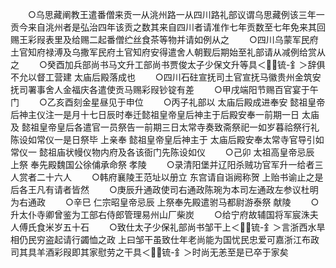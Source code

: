 <!-- { "loadSidebar": true } -->
　　○乌思藏阐教王遣番僧来贡一从洮州路一从四川路礼部议谓乌思藏例该三年一贡今来自洮州者是弘治四年该贡之数其来自四川者请准作七年贡数至七年免来其回赐王彩叚表里及给赐二起番僧纻丝食茶等物并请如例从之
　　○四川乌蒙军民府土官知府禄溥及乌撒军民府土官知府安得遣舍人朝觐后期始至礼部请从减例给赏从之
　　○癸酉加兵部尚书马文升工部尚书贾俊太子少保文升等具＜锍-釒＞辞俱不允以督工营建  太庙后殿落成也
　　○四川石砫宣抚司土官宣抚马徽贵州金筑安抚司署事舍人金福庆各遣使贡马赐彩叚钞锭有差
　　○甲戌端阳节赐百官宴于午门
　　○乙亥酉刻金星昼见于申位
　　○丙子礼部以  太庙后殿成进奉安  懿祖皇帝后神主仪注一是月十七日辰时奉迁懿祖皇帝皇后神主于后殿安奉一前期一日  太庙及  懿祖皇帝皇后各遣官一员祭告一前期三日太常寺奏致斋祭祀一如岁暮祫祭行礼陈设如常仪一是日祭毕  上亲奉  懿祖皇帝皇后神主于  太庙后殿安奉太常寺官导引如常仪一  懿祖庙状幔仪物内府及各该衙门先陈设如仪
　　○己卯  太祖高皇帝忌辰  上祭  奉先殿魏国公徐俌承命祭  孝陵
　　○录清阳堡并辽阳杀贼功官军升一给者三人赏者二十六人
　　○韩府襄陵王范址以册立  东宫请自诣阙称贺  上贻书谕止之是后各王凡有请者皆然
　　○庚辰升通政使司右通政陈琬为本司左通政左参议杜明为右通政
　　○辛巳  仁宗昭皇帝忌辰  上祭奉先殿遣驸马都尉游泰祭  献陵
　　○升太仆寺卿曾鉴为工部右侍郎管理易州山厂柴炭
　　○给宁府故辅国将军宸洙夫人傅氏食米岁五十石
　　○致仕太子少保礼部尚书邹干上＜锍-釒＞言浙西水旱相仍民穷盗起请行蠲恤之政  上曰邹干虽致仕年老尚能为国忧民忠爱可嘉浙江布政司其具羊酒彩叚即其家慰劳之干具＜锍-釒＞时尚无恙至是已卒于家矣
